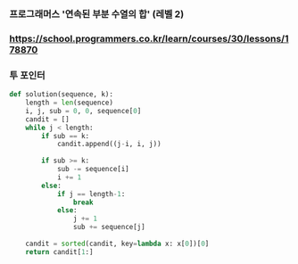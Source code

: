 ### 프로그래머스  '연속된 부분 수열의 합' (레벨 2)

### https://school.programmers.co.kr/learn/courses/30/lessons/178870

### 투 포인터


```python
def solution(sequence, k):
    length = len(sequence)
    i, j, sub = 0, 0, sequence[0]
    candit = []
    while j < length:
        if sub == k:
            candit.append((j-i, i, j))
            
        if sub >= k:
            sub -= sequence[i]
            i += 1
        else:
            if j == length-1:
                break
            else:
                j += 1
                sub += sequence[j]
    
    candit = sorted(candit, key=lambda x: x[0])[0]
    return candit[1:]
```    